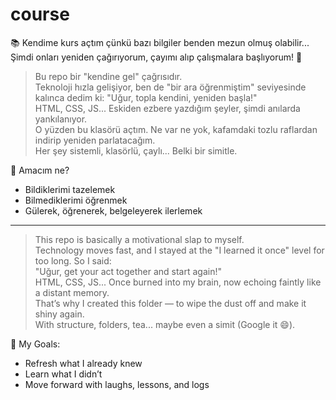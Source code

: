 # course
📚 Kendime kurs açtım çünkü bazı bilgiler benden mezun olmuş olabilir... Şimdi onları yeniden çağırıyorum, çayımı alıp çalışmalara başlıyorum! 🚀

> Bu repo bir "kendine gel" çağrısıdır.  
> Teknoloji hızla gelişiyor, ben de "bir ara öğrenmiştim" seviyesinde kalınca dedim ki: "Uğur, topla kendini, yeniden başla!"  
> HTML, CSS, JS... Eskiden ezbere yazdığım şeyler, şimdi anılarda yankılanıyor.  
> O yüzden bu klasörü açtım. Ne var ne yok, kafamdaki tozlu raflardan indirip yeniden parlatacağım.  
> Her şey sistemli, klasörlü, çaylı... Belki bir simitle.

🧠 Amacım ne?

- Bildiklerimi tazelemek  
- Bilmediklerimi öğrenmek  
- Gülerek, öğrenerek, belgeleyerek ilerlemek

---

> This repo is basically a motivational slap to myself.  
> Technology moves fast, and I stayed at the "I learned it once" level for too long. So I said:  
> "Uğur, get your act together and start again!"  
> HTML, CSS, JS... Once burned into my brain, now echoing faintly like a distant memory.  
> That’s why I created this folder — to wipe the dust off and make it shiny again.  
> With structure, folders, tea... maybe even a simit (Google it 😄).

🎯 My Goals:

- Refresh what I already knew  
- Learn what I didn’t  
- Move forward with laughs, lessons, and logs
